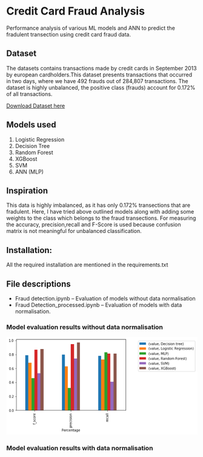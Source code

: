 # Credit Card Fraud Analysis

Performance analysis of various ML models and ANN to predict the fradulent transection using credit card fraud data.

## Dataset

The datasets contains transactions made by credit cards in September 2013 by european cardholders.This dataset presents transactions that occurred in two days, where we have 492 frauds out of 284,807 transactions. The dataset is highly unbalanced, the positive class (frauds) account for 0.172% of all transactions.

[Download Dataset here](https://www.kaggle.com/mlg-ulb/creditcardfraud/data#)

## Models used

1. Logistic Regression
2. Decision Tree
3. Random Forest
4. XGBoost
5. SVM
6. ANN (MLP)

## Inspiration

This data is highly imbalanced, as it has only 0.172% transections that are fradulent. Here, I have tried above outlined models along with adding some weights to the class which belongs to the fraud transections. For measuring the accuracy, precision,recall and F-Score is used because confusion matrix is not meaningful for unbalanced classification.

## Installation:

All the required installation are mentioned in the requirements.txt

## File descriptions

* Fraud detection.ipynb – Evaluation of models without data normalisation
* Fraud Detection_processed.ipynb – Evaluation of models with data normalisation.

### Model evaluation results without data normalisation

![picture](Graphs/Comparision_Unprocessed.png)

### Model evaluation results with data normalisation